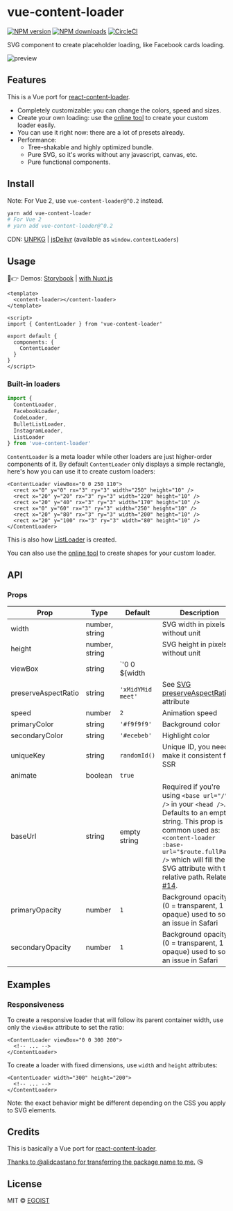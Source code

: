 # vue-content-loader

[![NPM version](https://img.shields.io/npm/v/vue-content-loader.svg?style=flat)](https://npmjs.com/package/vue-content-loader) [![NPM downloads](https://img.shields.io/npm/dm/vue-content-loader.svg?style=flat)](https://npmjs.com/package/vue-content-loader) [![CircleCI](https://circleci.com/gh/egoist/vue-content-loader/tree/master.svg?style=shield)](https://circleci.com/gh/egoist/vue-content-loader/tree/master)

SVG component to create placeholder loading, like Facebook cards loading.

![preview](https://user-images.githubusercontent.com/4838076/34308760-ec55df82-e735-11e7-843b-2e311fa7b7d0.gif)

## Features

This is a Vue port for [react-content-loader](https://github.com/danilowoz/react-content-loader).

- Completely customizable: you can change the colors, speed and sizes.
- Create your own loading: use the [online tool](https://create-content-loader.now.sh/) to create your custom loader easily.
- You can use it right now: there are a lot of presets already.
- Performance:
  - Tree-shakable and highly optimized bundle.
  - Pure SVG, so it's works without any javascript, canvas, etc.
  - Pure functional components.

## Install

Note: For Vue 2, use `vue-content-loader@^0.2` instead.

```bash
yarn add vue-content-loader
# For Vue 2
# yarn add vue-content-loader@^0.2
```

CDN: [UNPKG](https://unpkg.com/vue-content-loader/) | [jsDelivr](https://cdn.jsdelivr.net/npm/vue-content-loader/) (available as `window.contentLoaders`)

## Usage

👀👉 Demos: [Storybook](https://vue-content-loader.egoist.moe) | [with Nuxt.js](https://glitch.com/edit/#!/vue-content-loader)

```vue
<template>
  <content-loader></content-loader>
</template>

<script>
import { ContentLoader } from 'vue-content-loader'

export default {
  components: {
    ContentLoader
  }
}
</script>
```

### Built-in loaders

```js
import {
  ContentLoader,
  FacebookLoader,
  CodeLoader,
  BulletListLoader,
  InstagramLoader,
  ListLoader
} from 'vue-content-loader'
```

`ContentLoader` is a meta loader while other loaders are just higher-order components of it. By default `ContentLoader` only displays a simple rectangle, here's how you can use it to create custom loaders:

```vue
<ContentLoader viewBox="0 0 250 110">
  <rect x="0" y="0" rx="3" ry="3" width="250" height="10" />
  <rect x="20" y="20" rx="3" ry="3" width="220" height="10" />
  <rect x="20" y="40" rx="3" ry="3" width="170" height="10" />
  <rect x="0" y="60" rx="3" ry="3" width="250" height="10" />
  <rect x="20" y="80" rx="3" ry="3" width="200" height="10" />
  <rect x="20" y="100" rx="3" ry="3" width="80" height="10" />
</ContentLoader>
```

This is also how [ListLoader](./src/ListLoader.js) is created.

You can also use the [online tool](http://danilowoz.com/create-vue-content-loader/) to create shapes for your custom loader.

## API

### Props

| Prop                | Type           | Default                                  | Description                                                                                                                                                                                                                                                                                                 |
| ------------------- | -------------- | ---------------------------------------- | ----------------------------------------------------------------------------------------------------------------------------------------------------------------------------------------------------------------------------------------------------------------------------------------------------------- |
| width               | number, string |                                          | SVG width in pixels without unit                                                                                                                                                                                                                                                                            |
| height              | number, string |                                          | SVG height in pixels without unit                                                                                                                                                                                                                                                                           |
| viewBox             | string         | `'0 0 ${width || 400} ${height || 130}'` | See [SVG viewBox](https://developer.mozilla.org/en-US/docs/Web/SVG/Attribute/viewBox) attribute                                                                                                                                                                                                             |
| preserveAspectRatio | string         | `'xMidYMid meet'`                        | See [SVG preserveAspectRatio](https://developer.mozilla.org/en-US/docs/Web/SVG/Attribute/preserveAspectRatio) attribute                                                                                                                                                                                     |
| speed               | number         | `2`                                      | Animation speed                                                                                                                                                                                                                                                                                             |
| primaryColor        | string         | `'#f9f9f9'`                              | Background color                                                                                                                                                                                                                                                                                            |
| secondaryColor      | string         | `'#ecebeb'`                              | Highlight color                                                                                                                                                                                                                                                                                             |
| uniqueKey           | string         | `randomId()`                             | Unique ID, you need to make it consistent for SSR                                                                                                                                                                                                                                                           |
| animate             | boolean        | `true`                                   |                                                                                                                                                                                                                                                                                                             |
| baseUrl             | string         | empty string                             | Required if you're using `<base url="/" />` in your `<head />`. Defaults to an empty string. This prop is common used as: `<content-loader :base-url="$route.fullPath" />` which will fill the SVG attribute with the relative path. Related [#14](https://github.com/egoist/vue-content-loader/issues/14). |
| primaryOpacity      | number         | `1`                                      | Background opacity (0 = transparent, 1 = opaque) used to solve an issue in Safari                                                                                                                                                                                                                           |
| secondaryOpacity    | number         | `1`                                      | Background opacity (0 = transparent, 1 = opaque) used to solve an issue in Safari                                                                                                                                                                                                                           |

## Examples

### Responsiveness

To create a responsive loader that will follow its parent container width, use only the `viewBox` attribute to set the ratio:

```vue
<ContentLoader viewBox="0 0 300 200">
  <!-- ... -->
</ContentLoader>
```

To create a loader with fixed dimensions, use `width` and `height` attributes:

```vue
<ContentLoader width="300" height="200">
  <!-- ... -->
</ContentLoader>
```

Note: the exact behavior might be different depending on the CSS you apply to SVG elements.

## Credits

This is basically a Vue port for [react-content-loader](https://github.com/danilowoz/react-content-loader).

[Thanks to @alidcastano for transferring the package name to me.](https://github.com/egoist/vue-content-loader/issues/1) 😘

## License

MIT &copy; [EGOIST](https://github.com/egoist)
